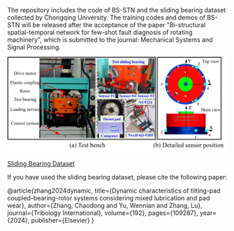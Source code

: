 The repository includes the code of BS-STN and the sliding bearing dataset collected by Chongqing University.
The training codes and demos of BS-STN will be released after the acceptance of the paper "Bi-structural spatial-temporal network for few-shot fault
diagnosis of rotating machinery", which is submitted to the journal: Mechanical Systems and Signal Processing.

![image](https://github.com/CQU-ZixuChen/BS-STN/blob/main/SlidingBearingTestBench.png)

[Sliding Bearing Dataset](https://openai.com)

If you have used the sliding bearing dataset, please cite the following paper:

@article{zhang2024dynamic,
  title={Dynamic characteristics of tilting-pad coupled-bearing-rotor systems considering mixed lubrication and pad wear},
  author={Zhang, Chaodong and Yu, Wennian and Zhang, Lu},
  journal={Tribology International},
  volume={192},
  pages={109287},
  year={2024},
  publisher={Elsevier}
}

